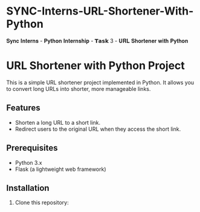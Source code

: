 # SYNC-Interns-URL-Shortener-With-Python
𝐒𝐲𝐧𝐜 𝐈𝐧𝐭𝐞𝐫𝐧𝐬 - 𝐏𝐲𝐭𝐡𝐨𝐧 𝐈𝐧𝐭𝐞𝐫𝐧𝐬𝐡𝐢𝐩 - 𝗧𝗮𝘀𝗸 3 - 𝐔𝐑𝐋 𝐒𝐡𝐨𝐫𝐭𝐞𝐧𝐞𝐫 𝐰𝐢𝐭𝐡 𝐏𝐲𝐭𝐡𝐨𝐧 

# URL Shortener with Python Project

This is a simple URL shortener project implemented in Python. It allows you to convert long URLs into shorter, more manageable links.

## Features

- Shorten a long URL to a short link.
- Redirect users to the original URL when they access the short link.

## Prerequisites

- Python 3.x
- Flask (a lightweight web framework)

## Installation

1. Clone this repository:


